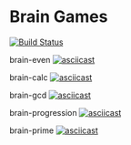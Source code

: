 # Brain Games
[![Build Status](https://travis-ci.com/odessit-qwerty/python-project-lvl1.svg?branch=master)](https://travis-ci.com/odessit-qwerty/python-project-lvl1)

brain-even
[![asciicast](https://asciinema.org/a/VknISnKPStp6ETjn7iWsvBz0J.svg)](https://asciinema.org/a/VknISnKPStp6ETjn7iWsvBz0J)

brain-calc
[![asciicast](https://asciinema.org/a/YwEdePrwMRjp52fezJvHRnB6g.svg)](https://asciinema.org/a/YwEdePrwMRjp52fezJvHRnB6g)

brain-gcd
[![asciicast](https://asciinema.org/a/g6mZthhHQOoHWQGXbj8Pl9ST3.svg)](https://asciinema.org/a/g6mZthhHQOoHWQGXbj8Pl9ST3)

brain-progression
[![asciicast](https://asciinema.org/a/7K5r2qLvczGs4Er7FAmDWDiph.svg)](https://asciinema.org/a/7K5r2qLvczGs4Er7FAmDWDiph)

brain-prime
[![asciicast](https://asciinema.org/a/iSoObv9qElbmUiRXl0xcpQFlA.svg)](https://asciinema.org/a/iSoObv9qElbmUiRXl0xcpQFlA)
